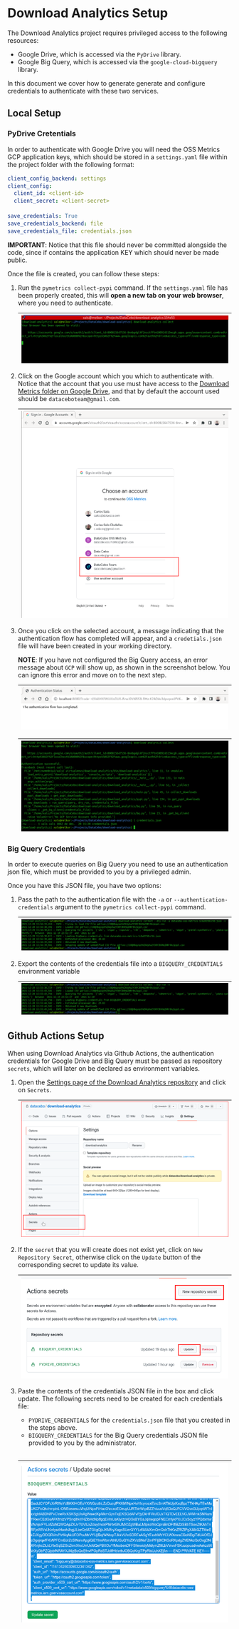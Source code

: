 # Download Analytics Setup

The Download Analytics project requires privileged access to the following resources:
- Google Drive, which is accessed via the `PyDrive` library.
- Google Big Query, which is accessed via the `google-cloud-bigquery` library.

In this document we cover how to generate generate and configure credentials to authenticate
with these two services.

## Local Setup

### PyDrive Cretentials

In order to authenticate with Google Drive you will need the OSS Metrics GCP application keys,
which should be stored in a `settings.yaml` file within the project folder with the following
format:

```yaml
client_config_backend: settings
client_config:
  client_id: <client-id>
  client_secret: <client-secret>

save_credentials: True
save_credentials_backend: file
save_credentials_file: credentials.json
```

**IMPORTANT**: Notice that this file should never be committed alongside the code, since
if contains the application KEY which should never be made public.

Once the file is created, you can follow these steps:

1. Run the `pymetrics collect-pypi` command. If the `settings.yaml` file has been properly
   created, this will **open a new tab on your web browser**, where you need to authenticate.

   | ![pydrive-collect](imgs/pydrive-collect.png "Run the `pymetrics collect-pypi` Command") |
   | - |

2. Click on the Google account which you which to authenticate with. Notice that the account that
   you use must have access to the [Download Metrics folder on Google Drive](
   https://drive.google.com/drive/u/0/folders/10QHbqyvptmZX4yhu2Y38YJbVHqINRr0n), and that by
   default the account used should be `dataceboteam@gmail.com`.

   | ![pydrive-account](imgs/pydrive-account.png "Select a google account") |
   | - |

3. Once you click on the selected account, a message indicating that the authentication flow
   has completed will appear, and a `credetials.json` file will have been created in your
   working directory.

   **NOTE**: If you have not configured the Big Query access, an error message about `GCP` will
   show up, as shown in the screenshot below. You can ignore this error and move on to the next
   step.

   | ![pydrive-completed](imgs/pydrive-completed.png "Authentication completed") |
   | - |

   | ![pydrive-credentials](imgs/pydrive-credentials.png "A credentials.json file has been created") |
   | - |

### Big Query Credentials

In order to execute queries on Big Query you need to use an authentication json file, which must
be provided to you by a privileged admin.

Once you have this JSON file, you have two options:

1. Pass the path to the authentication file with the `-a` or `--authentication-credentials`
   argument to the `pymetrics collect-pypi` command.

   | ![bigquery-a](imgs/bigquery-a.png "Pass the credentials on command line") |
   | - |

2. Export the contents of the credentials file into a `BIGQUERY_CREDENTIALS` environment variable

   | ![bigquery-env](imgs/bigquery-env.png "Export the credentials into an envar") |
   | - |


## Github Actions Setup

When using Download Analytics via Github Actions, the authentication credentials for Google
Drive and Big Query must be passed as repository `secrets`, which will later on be declared
as environment variables.

1. Open the [Settings page of the Download Analytics repository](
   https://github.com/datacebo/pymetrics/settings/secrets/actions) and click on `Secrets`.

   | ![secrets](imgs/secrets.png "Open the secrets page of the repository") |
   | - |

2. If the `secret` that you will create does not exist yet, click on `New Repository Secret`,
   otherwise click on the `Update` button of the corresponding secret to update its value.

   | ![update-secret](imgs/update-secret.png "Click on New Repository Secret or Update") |
   | - |

3. Paste the contents of the credentials JSON file in the box and click update. The following
   secrets need to be created for each credentials file:
   - `PYDRIVE_CREDENTIALS` for the `credentials.json` file that you created in the steps above.
   - `BIGQUERY_CREDENTIALS` for the Big Query credentials JSON file provided to you by the
      administrator.

   <br/>

   | ![paste-secret](imgs/paste-secret.png "Paste the secret value into the box") |
   | - |
